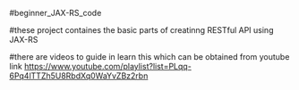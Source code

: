 #beginner_JAX-RS_code

#these project containes the basic parts of creatinng RESTful API using JAX-RS

#there are videos to guide in learn this which can be obtained from youtube link https://www.youtube.com/playlist?list=PLqq-6Pq4lTTZh5U8RbdXq0WaYvZBz2rbn

